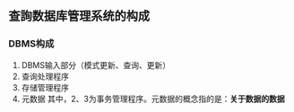 ## 查詢数据库管理系统的构成
### DBMS构成
1. DBMS输入部分（模式更新、查询、更新）
2. 查询处理程序
3. 存储管理程序
4. 元数据
其中，2、3为事务管理程序。元数据的概念指的是：**关于数据的数据**

